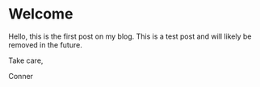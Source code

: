 # Welcome

Hello, this is the first post on my blog. This is a test post and will likely be removed in the future.


Take care,

Conner

